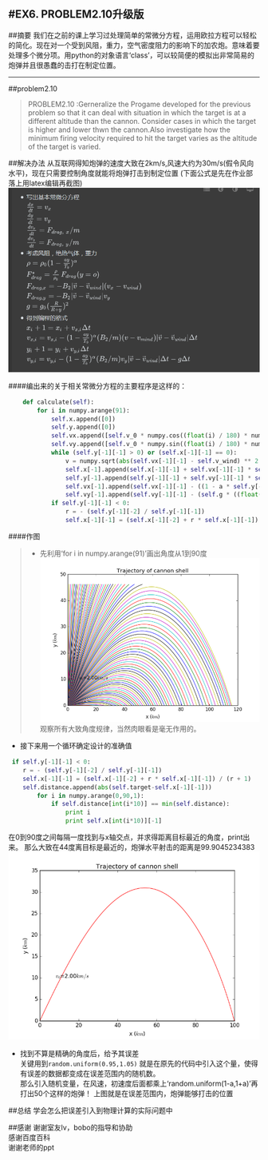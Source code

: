 #EX6. PROBLEM2.10升级版
------
##摘要
我们在之前的课上学习过处理简单的常微分方程，运用欧拉方程可以轻松的简化。现在对一个受到风阻，重力，空气密度阻力的影响下的加农炮。意味着要处理多个微分项。用python的对象语言‘class’，可以较简便的模拟出非常简易的炮弹并且很愚蠢的击打在制定位置。

------
##problem2.10
>PROBLEM2.10 :Gerneralize the Progame developed for the previous problem so that it can deal with situation in which the target is at a different altitude than the cannon.
Consider cases in which the target is higher and lower thwn the cannon.Also investigate how the minimum firing velocity required to hit the target varies as the altitude of the target is varied.

##解决办法
从互联网得知炮弹的速度大致在2km/s,风速大约为30m/s(假令风向水平)，现在只需要控制角度就能将炮弹打击到制定位置
(下面公式是先在作业部落上用latex编辑再截图)
![](https://github.com/jigga301/compuational_physics_N2014301020070/blob/master/EX6/QQ%E6%88%AA%E5%9B%BE20161024004807.png)

####编出来的关于相关常微分方程的主要程序是这样的：
```python
    def calculate(self):
        for i in numpy.arange(91):
            self.x.append([0])
            self.y.append([0])
            self.vx.append([self.v_0 * numpy.cos((float(i) / 180) * numpy.pi)])
            self.vy.append([self.v_0 * numpy.sin((float(i) / 180) * numpy.pi)])
            while (self.y[-1][-1] > 0) or (self.x[-1][-1] == 0):
                v = numpy.sqrt(abs(self.vx[-1][-1] - self.v_wind) ** 2 + (self.vy[-1][-1]) ** 2)
                self.x[-1].append(self.x[-1][-1] + self.vx[-1][-1] * self.dt)
                self.y[-1].append(self.y[-1][-1] + self.vy[-1][-1] * self.dt)
                self.vx[-1].append(self.vx[-1][-1] - ((1 - a * self.y[-1][-1] / T0) ** alpha) * B2 * v * (self.vx[-1][-1] - self.v_wind) * self.dt)
                self.vy[-1].append(self.vy[-1][-1] - (self.g * ((float(R) / (R + self.y[-1][-1])) ** 2) + ((1 - a * self.y[-1][-1] / T0) ** alpha) * B2 * v * self.vy[-1][-1]) * self.dt)
            if self.y[-1][-1] < 0:
                r = - (self.y[-1][-2] / self.y[-1][-1])
                self.x[-1][-1] = (self.x[-1][-2] + r * self.x[-1][-1]) / (r + 1)  

```
####作图
> * 先利用‘for i in numpy.arange(91)’画出角度从1到90度
![](https://github.com/jigga301/compuational_physics_N2014301020070/blob/master/EX6/1%E5%88%B090%E5%BA%A6%E9%A3%9E%E8%A1%8C%E7%82%AE%E5%BC%B9.png)<br>
观察所有大致角度规律，当然肉眼看是毫无作用的。<br>
* 接下来用一个循环确定设计的准确值
```python
 if self.y[-1][-1] < 0:
    r = - (self.y[-1][-2] / self.y[-1][-1])
    self.x[-1][-1] = (self.x[-1][-2] + r * self.x[-1][-1]) / (r + 1)  
    self.distance.append(abs(self.target-self.x[-1][-1]))   
        for i in numpy.arange(0,90,1):
            if self.distance[int(i*10)] == min(self.distance):
                print i
                print self.x[int(i*10)][-1]
```
在0到90度之间每隔一度找到与x轴交点，并求得距离目标最近的角度，print出来。
那么大致在44度离目标是最近的，炮弹水平射击的距离是99.9045234383
![](https://github.com/jigga301/compuational_physics_N2014301020070/blob/master/EX6/figure_1.png)<br>
* 找到不算是精确的角度后，给予其误差<br>
关键用到```random.uniform(0.95,1.05)```
就是在原先的代码中引入这个量，使得有误差的数据都变成在误差范围内的随机数。<br>
那么引入随机变量，在风速，初速度后面都乘上‘random.uniform(1-a,1+a)’再打出50个这样的炮弹！[](https://github.com/jigga301/compuational_physics_N2014301020070/blob/master/EX6/50%E4%B8%AA%E9%9A%8F%E6%9C%BA%E5%B0%84%E5%87%BB.png)
上图就是在误差范围内，炮弹能够打击的位置

##总结
学会怎么把误差引入到物理计算的实际问题中

##感谢
谢谢室友lv，bobo的指导和协助<br>
感谢百度百科
<br>谢谢老师的ppt


